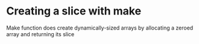 # Creating  a slice with make

Make function does create dynamically-sized arrays by allocating a zeroed array and returning its slice
